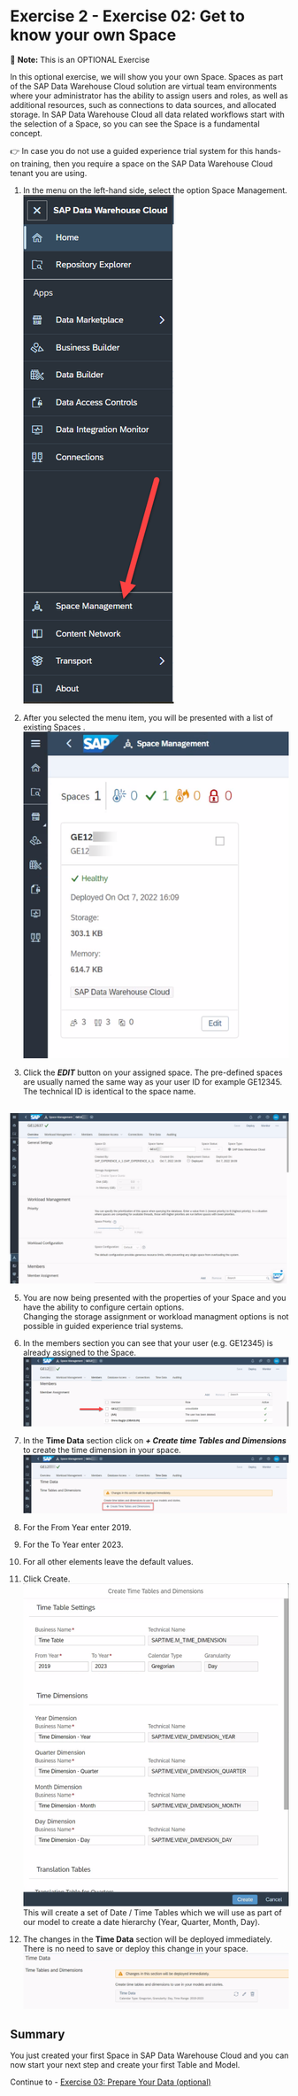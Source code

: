 # Exercise 2 - Exercise 02: Get to know your own Space

:memo: **Note:** This is an OPTIONAL Exercise

In this optional exercise, we will show you your own Space. 
Spaces as part of the SAP Data Warehouse Cloud solution are virtual team environments where your administrator has the ability to assign users and roles, as well as additional resources, such as connections to data sources, and allocated storage.  In SAP Data Warehouse Cloud all data related workflows start with the selection of a Space, so you can see the Space is a fundamental concept.

:point_right: In case you do not use a guided experience trial system for this hands-on training, then you require a space on the SAP Data Warehouse Cloud tenant you are using. 

1. In the menu on the left-hand side, select the option Space Management.
<br>![](images/00_00_0021.png)

2. After you selected the menu item, you will be presented with a list of existing Spaces .
<br>![](images/00_00_0023.png)

4. Click the ***EDIT*** button on your assigned space. 
The pre-defined spaces are usually named the same way as your user ID for example GE12345. The technical ID is identical to the space name. 

<br>![](images/00_00_0024.png)

5. You are now being presented with the properties of your Space and you have the ability to configure certain options. <br>Changing the storage assignment or workload managment options is not possible in guided experience trial systems. 

6. In the members section you can see that your user (e.g. GE12345) is already assigned to the Space.
<br>![](images/00_00_0026.png)

7. In the **Time Data** section click on ***+ Create time Tables and Dimensions*** to create the time dimension in your space.
<br>![](images/00_00_0028.png)

8. For the From Year enter 2019.
9. For the To Year enter 2023.
10. For all other elements leave the default values.
11. Click Create.
<br>![](images/00_00_0027.png)
<br>This will create a set of Date / Time Tables which we will use as part of our model to create a date hierarchy
(Year, Quarter, Month, Day).

12. The changes in the **Time Data** section will be deployed immediately. There is no need to save or deploy this change in your space. 
<br>![](images/00_00_0030.png)

## Summary

You just created your first Space in SAP Data Warehouse Cloud and you can now start your next step and
create your first Table and Model.

Continue to - [Exercise 03: Prepare Your Data (optional) ](../ex03/README.md)
